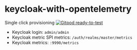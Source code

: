 # keycloak-with-opentelemetry

Single click provisioning 
[![Gitpod ready-to-test](https://img.shields.io/badge/Gitpod-ready--to--test-blue?logo=gitpod)](https://gitpod.io/#https://github.com/jangaraj/keycloak-with-opentelemetry/) 
- Keycloak login: `admin/admin`
- Keycloak metric SPI metrics: `/auth/realms/master/metrics`
- Keycloak metrics: `:9990/metrics`
